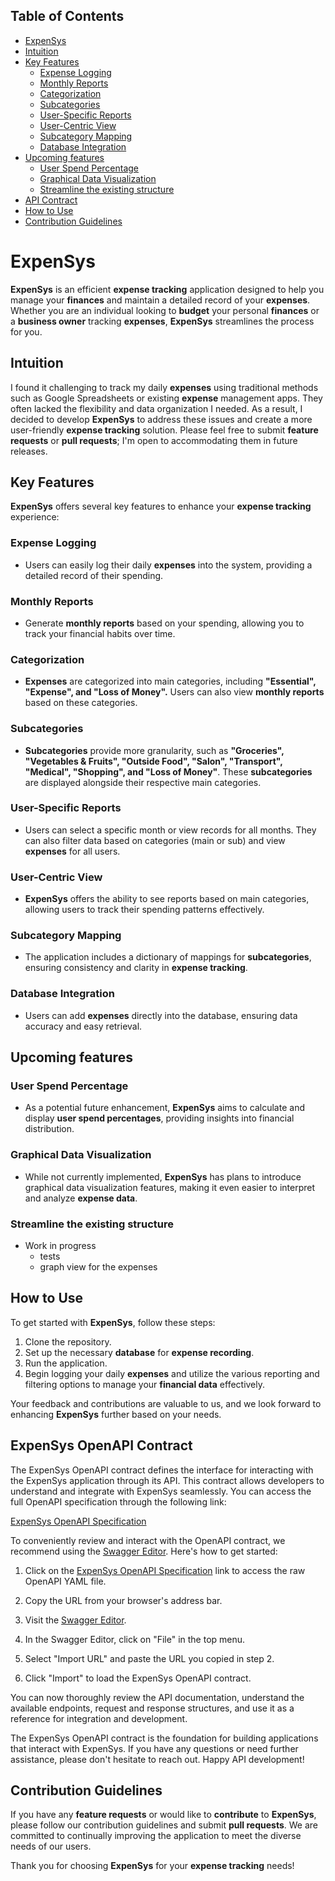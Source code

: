 ## Table of Contents
- [ExpenSys](#expensys)
- [Intuition](#intuition)
- [Key Features](#key-features)
    - [Expense Logging](#expense-logging)
    - [Monthly Reports](#monthly-reports)
    - [Categorization](#categorization)
    - [Subcategories](#subcategories)
    - [User-Specific Reports](#user-specific-reports)
    - [User-Centric View](#user-centric-view)
    - [Subcategory Mapping](#subcategory-mapping)
    - [Database Integration](#database-integration)
- [Upcoming features](#upcoming-features)
    - [User Spend Percentage](#user-spend-percentage)
    - [Graphical Data Visualization](#graphical-data-visualization)
    - [Streamline the existing structure](#streamline-the-existing-structure)
- [API Contract](#expensys-openapi-contract)
- [How to Use](#how-to-use)
- [Contribution Guidelines](#contribution-guidelines)


# **ExpenSys**

**ExpenSys** is an efficient **expense tracking** application designed to help you manage your **finances** and maintain a detailed record of your **expenses**. Whether you are an individual looking to **budget** your personal **finances** or a **business owner** tracking **expenses**, **ExpenSys** streamlines the process for you.

## Intuition
I found it challenging to track my daily **expenses** using traditional methods such as Google Spreadsheets or existing **expense** management apps. They often lacked the flexibility and data organization I needed. As a result, I decided to develop **ExpenSys** to address these issues and create a more user-friendly **expense tracking** solution. Please feel free to submit **feature requests** or **pull requests**; I'm open to accommodating them in future releases.

## Key Features

**ExpenSys** offers several key features to enhance your **expense tracking** experience:

### **Expense Logging**
- Users can easily log their daily **expenses** into the system, providing a detailed record of their spending.

### **Monthly Reports**
- Generate **monthly reports** based on your spending, allowing you to track your financial habits over time.

### **Categorization**
- **Expenses** are categorized into main categories, including **"Essential", "Expense", and "Loss of Money".** Users can also view **monthly reports** based on these categories.

### **Subcategories**
- **Subcategories** provide more granularity, such as **"Groceries", "Vegetables & Fruits", "Outside Food", "Salon", "Transport", "Medical", "Shopping", and "Loss of Money"**. These **subcategories** are displayed alongside their respective main categories.

### **User-Specific Reports**
- Users can select a specific month or view records for all months. They can also filter data based on categories (main or sub) and view **expenses** for all users.

### **User-Centric View**
- **ExpenSys** offers the ability to see reports based on main categories, allowing users to track their spending patterns effectively.

### **Subcategory Mapping**
- The application includes a dictionary of mappings for **subcategories**, ensuring consistency and clarity in **expense tracking**.

### **Database Integration**
- Users can add **expenses** directly into the database, ensuring data accuracy and easy retrieval.

## Upcoming features

### **User Spend Percentage**
- As a potential future enhancement, **ExpenSys** aims to calculate and display **user spend percentages**, providing insights into financial distribution.

### **Graphical Data Visualization**
- While not currently implemented, **ExpenSys** has plans to introduce graphical data visualization features, making it even easier to interpret and analyze **expense data**.

### **Streamline the existing structure**
- Work in progress
  - tests
  - graph view for the expenses

## **How to Use**

To get started with **ExpenSys**, follow these steps:

1. Clone the repository.
2. Set up the necessary **database** for **expense recording**.
3. Run the application.
4. Begin logging your daily **expenses** and utilize the various reporting and filtering options to manage your **financial data** effectively.

Your feedback and contributions are valuable to us, and we look forward to enhancing **ExpenSys** further based on your needs.

## **ExpenSys OpenAPI Contract**

The ExpenSys OpenAPI contract defines the interface for interacting with the ExpenSys application through its API. This contract allows developers to understand and integrate with ExpenSys seamlessly. You can access the full OpenAPI specification through the following link:

[ExpenSys OpenAPI Specification](https://github.com/pradipmudi/expensys/blob/main/src/main/java/com/expensys/openapi/expensys_openapi.yml)

To conveniently review and interact with the OpenAPI contract, we recommend using the [Swagger Editor](https://editor.swagger.io). Here's how to get started:

1. Click on the [ExpenSys OpenAPI Specification](https://github.com/pradipmudi/expensys/blob/main/src/main/java/com/expensys/openapi/expensys_openapi.yml) link to access the raw OpenAPI YAML file.

2. Copy the URL from your browser's address bar.

3. Visit the [Swagger Editor](https://editor.swagger.io).

4. In the Swagger Editor, click on "File" in the top menu.

5. Select "Import URL" and paste the URL you copied in step 2.

6. Click "Import" to load the ExpenSys OpenAPI contract.

You can now thoroughly review the API documentation, understand the available endpoints, request and response structures, and use it as a reference for integration and development.

The ExpenSys OpenAPI contract is the foundation for building applications that interact with ExpenSys. If you have any questions or need further assistance, please don't hesitate to reach out. Happy API development!


## Contribution Guidelines

If you have any **feature requests** or would like to **contribute** to **ExpenSys**, please follow our contribution guidelines and submit **pull requests**. We are committed to continually improving the application to meet the diverse needs of our users.

Thank you for choosing **ExpenSys** for your **expense tracking** needs!